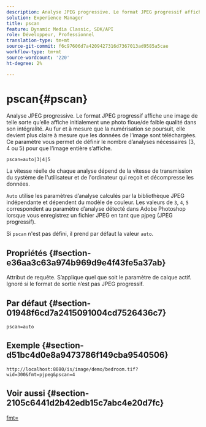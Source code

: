 ```yaml
---
description: Analyse JPEG progressive. Le format JPEG progressif affiche une image de telle sorte qu’elle affiche initialement une photo floue/de faible qualité dans son intégralité. Au fur et à mesure que la numérisation se poursuit, elle devient plus claire à mesure que les données de l’image sont téléchargées. Ce paramètre vous permet de définir le nombre d’analyses nécessaires (3, 4 ou 5) pour que l’image entière s’affiche.
solution: Experience Manager
title: pscan
feature: Dynamic Media Classic, SDK/API
role: Développeur, Professionnel
translation-type: tm+mt
source-git-commit: f6c97606d7a4209427316d7367013ad9585a5cae
workflow-type: tm+mt
source-wordcount: '220'
ht-degree: 2%

---
```



# pscan{#pscan}

Analyse JPEG progressive. Le format JPEG progressif affiche une image de telle sorte qu’elle affiche initialement une photo floue/de faible qualité dans son intégralité. Au fur et à mesure que la numérisation se poursuit, elle devient plus claire à mesure que les données de l’image sont téléchargées. Ce paramètre vous permet de définir le nombre d’analyses nécessaires (3, 4 ou 5) pour que l’image entière s’affiche.

`pscan=auto|3|4|5`

La vitesse réelle de chaque analyse dépend de la vitesse de transmission du système de l&#39;utilisateur et de l&#39;ordinateur qui reçoit et décompresse les données.

`Auto` utilise les paramètres d’analyse calculés par la bibliothèque JPEG indépendante et dépendent du modèle de couleur. Les valeurs de `3`, `4`, `5` correspondent au paramètre d’analyse détecté dans Adobe Photoshop lorsque vous enregistrez un fichier JPEG en tant que pjpeg (JPEG progressif).

Si `pscan` n&#39;est pas défini, il prend par défaut la valeur `auto`.

## Propriétés {#section-e36aa3c63a974b969d9e4f43fe5a37ab}

Attribut de requête. S’applique quel que soit le paramètre de calque actif. Ignoré si le format de sortie n’est pas JPEG progressif.

## Par défaut {#section-01948f6cd7a2415091004cd7526436c7}

`pscan=auto`

## Exemple {#section-d51bc4d0e8a9473786f149cba9540506}

`http://localhost:8080/is/image/demo/bedroom.tif?wid=300&fmt=pjpeg&pscan=4`

## Voir aussi {#section-2105c6441d2b42edb15c7abc4e20d7fc}

[fmt=](../../../../../is-api/http-ref/image-serving-api-ref/c-http-protocol-reference/c-command-reference/r-is-http-fmt.md#reference-cdf10043423b45ba9fe15157fb3ae37a)
